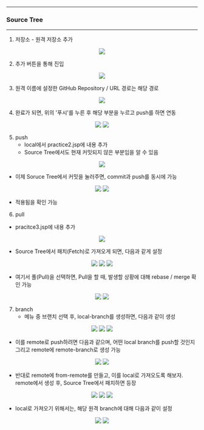 -----
### Source Tree 
-----
1. 저장소 - 원격 저장소 추가
<div align="center">
<img src="https://github.com/sooyounghan/Git-Github/assets/34672301/259d3f8a-536f-4014-9142-c242c5b117b0">
</div>

2. 추가 버튼을 통해 진입
<div align="center">
<img src="https://github.com/sooyounghan/Git-Github/assets/34672301/9753a0e0-2c01-42ab-8fd6-2f1f62bf2ef2">
</div>

3. 원격 이름에 설정한 GitHub Repository / URL 경로는 해당 경로
<div align="center">
<img src="https://github.com/sooyounghan/Git-Github/assets/34672301/587f3741-a913-4839-801f-ff1f31084a15">
</div>

4. 완료가 되면, 위의 '푸시'를 누른 후 해당 부분을 누르고 push를 하면 연동
<div align="center">
<img src="https://github.com/sooyounghan/Git-Github/assets/34672301/f1536274-2e6a-4869-9add-86bff9790718">
<img src="https://github.com/sooyounghan/Web/assets/34672301/bee85b78-aa73-4f57-9eb3-1f63c38716a6">
</div>

5. push
   - local에서 practice2.jsp에 내용 추가
   - Source Tree에서도 현재 커밋되지 않은 부분임을 알 수 있음
<div align="center">
<img src="https://github.com/sooyounghan/Web/assets/34672301/9928ec5f-d827-4b98-99bd-8dd66217313f">
</div>

  - 이제 Soruce Tree에서 커밋을 눌러주면, commit과 push를 동시에 가능

<div align="center">
<img src="https://github.com/sooyounghan/Web/assets/34672301/7e9744c2-a4f2-4dc4-8abd-4b9e81b9e024">
<img src="https://github.com/sooyounghan/Web/assets/34672301/e6660845-49a6-426a-89ed-0d7b3be36828">
</div>

  - 적용됨을 확인 가능

6. pull
  - pracitce3.jsp에 내용 추가
<div align="center">
<img src="https://github.com/sooyounghan/Web/assets/34672301/79088660-7c96-45f4-be33-73e9869b1e31">
</div>

  - Source Tree에서 패치(Fetch)로 가져오게 되면, 다음과 같게 설정
<div align="center">
<img src="https://github.com/sooyounghan/Web/assets/34672301/71dd5d31-ddc9-4309-bc7c-6fbe636b5324">
<img src="https://github.com/sooyounghan/Web/assets/34672301/f0ae3a52-3342-4033-aad2-086af892d84b">
<img src="https://github.com/sooyounghan/Web/assets/34672301/eb677abc-a43a-4299-b1a3-58565c15ecae">
</div>

  - 여기서 풀(Pull)을 선택하면, Pull을 할 때, 발생할 상황에 대해 rebase / merge 확인 가능
<div align="center">
<img src="https://github.com/sooyounghan/Web/assets/34672301/d0484381-b751-4a97-8128-0f0e2bdbf6c3">
<img src="https://github.com/sooyounghan/Web/assets/34672301/53d61ff6-7541-4a2e-89fd-204ca3df1f5a">
</div>

7. branch
   - 메뉴 중 브랜치 선택 후, local-branch를 생성하면, 다음과 같이 생성
<div align="center">
<img src="https://github.com/sooyounghan/Web/assets/34672301/442cee51-8f35-484d-85c2-124b5f50a9fe">
<img src="https://github.com/sooyounghan/Web/assets/34672301/5386843b-e5cb-4981-b910-fead863ed7d8">
<img src="https://github.com/sooyounghan/Web/assets/34672301/e7108fd4-294a-4207-9f29-a0f864ee36e1">
</div>  


  - 이를 remote로 push하려면 다음과 같으며, 어떤 local branch를 push할 것인지 그리고 remote에 remote-branch로 생성 가능
<div align="center">
<img src="https://github.com/sooyounghan/Web/assets/34672301/3cd421e0-bb6a-4b34-b182-a74e4ea5ebab">
<img src="https://github.com/sooyounghan/Web/assets/34672301/abcfd738-6f22-482b-9526-9e765bb62564">
</div>

  - 반대로 remote에 from-remote를 만들고, 이를 local로 가져오도록 해보자. remote에서 생성 후, Source Tree에서 패치하면 등장
<div align="center">
<img src="https://github.com/sooyounghan/Web/assets/34672301/9eab2efa-77f6-4a4c-afbe-84d2624ac0f7">
<img src="https://github.com/sooyounghan/Web/assets/34672301/a411f4bd-e9b8-4c45-87c2-c0af23bd6241">
<img src="https://github.com/sooyounghan/Web/assets/34672301/716e8352-4d92-43d0-8744-82f00b5beff1">
</div>


  - local로 가져오기 위해서는, 해당 원격 branch에 대해 다음과 같이 설정
<div align="center">
<img src="https://github.com/sooyounghan/Web/assets/34672301/847fc813-dec4-4219-b44a-7d5254364275">
<img src="https://github.com/sooyounghan/Web/assets/34672301/94cc7ff6-c851-4a99-a2f8-9f4795c0563c">
</div>

